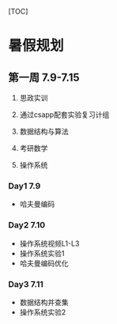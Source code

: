 [TOC]

# 暑假规划

## 第一周 7.9-7.15

1. 思政实训

2. 通过csapp配套实验复习计组
3. 数据结构与算法
4. 考研数学
5. 操作系统

### Day1 7.9

- 哈夫曼编码

### Day2 7.10

- 操作系统视频L1-L3
- 操作系统实验1
- 哈夫曼编码优化

### Day3 7.11

- 数据结构并查集
- 操作系统实验2

